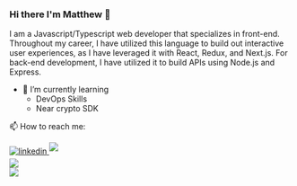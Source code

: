 ### Hi there I'm Matthew 👋

I am a Javascript/Typescript web developer that specializes in front-end. Throughout my career, I have utilized this language to build out interactive user experiences, as I have leveraged it with React, Redux, and Next.js. For back-end development, I have utilized it to build APIs using Node.js and Express.

- 🌱 I’m currently learning
  - DevOps Skills
  - Near crypto SDK
    
<div align='left'>
<p>📫 How to reach me:</p>
<a href="https://www.linkedin.com/in/matthew-nicholson-bb91aa23a/" target="_blank">
<img src="https://img.shields.io/badge/linkedin:  MatthewNicholson-%2300acee.svg?color=405DE6&style=for-the-badge&logo=linkedin&logoColor=white" alt=linkedin style="margin-bottom: 5px;"/>
</a>
<a href="mailto:thematthewnicholson@gmail.com" target="_blank">
<img src="https://img.shields.io/badge/gmail:  MatthewNicholson-%23EA4335.svg?style=for-the-badge&logo=gmail&logoColor=white" t=mail style="margin-bottom: 5px;" />
</a>
	
</ul>
</div>
<div>
  <img src="https://github-readme-stats.vercel.app/api/top-langs/?username=glowupmatt&layout=compact" />
</div>
<img src="https://user-images.githubusercontent.com/73097560/115834477-dbab4500-a447-11eb-908a-139a6edaec5c.gif">


